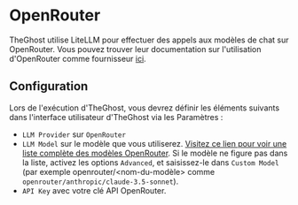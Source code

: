 # OpenRouter

TheGhost utilise LiteLLM pour effectuer des appels aux modèles de chat sur OpenRouter. Vous pouvez trouver leur documentation sur l'utilisation d'OpenRouter comme fournisseur [ici](https://docs.litellm.ai/docs/providers/openrouter).

## Configuration

Lors de l'exécution d'TheGhost, vous devrez définir les éléments suivants dans l'interface utilisateur d'TheGhost via les Paramètres :
* `LLM Provider` sur `OpenRouter`
* `LLM Model` sur le modèle que vous utiliserez.
[Visitez ce lien pour voir une liste complète des modèles OpenRouter](https://openrouter.ai/models).
Si le modèle ne figure pas dans la liste, activez les options `Advanced`, et saisissez-le dans `Custom Model` (par exemple openrouter/&lt;nom-du-modèle&gt; comme `openrouter/anthropic/claude-3.5-sonnet`).
* `API Key` avec votre clé API OpenRouter.

